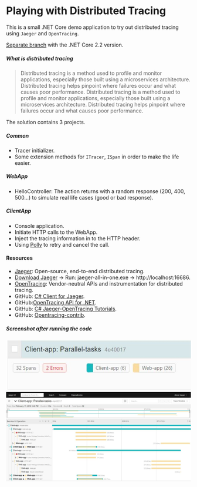 # Playing with Distributed Tracing

This is a small .NET Core demo application to try out distributed tracing using `Jaeger` and `OpenTracing`.

[Separate branch](https://github.com/19balazs86/PlayingWithDistributedTracing/tree/netcoreapp2.2) with the .NET Core 2.2 version.

##### What is distributed tracing
> Distributed tracing is a method used to profile and monitor applications, especially those built using a microservices architecture. Distributed tracing helps pinpoint where failures occur and what causes poor performance. Distributed tracing is a method used to profile and monitor applications, especially those built using a microservices architecture. Distributed tracing helps pinpoint where failures occur and what causes poor performance.

The solution contains 3 projects.

##### Common
- Tracer initializer.
- Some extension methods for `ITracer`, `ISpan` in order to make the life easier.

##### WebApp
- HelloController: The action returns with a random response (200, 400, 500...) to simulate real life cases (good or bad response).

##### ClientApp
- Console application.
- Initiate HTTP calls to the WebApp.
- Inject the tracing information in to the HTTP header.
- Using [Polly](https://github.com/App-vNext/Polly) to retry and cancel the call.

#### Resources
- [Jaeger](https://www.jaegertracing.io): Open-source, end-to-end distributed tracing.
- [Download Jaeger](https://www.jaegertracing.io/download) -> Run: jaeger-all-in-one.exe -> http://localhost:16686.
- [OpenTracing](https://opentracing.io): Vendor-neutral APIs and instrumentation for distributed tracing.
- GitHub: [C# Client for Jaeger](https://github.com/jaegertracing/jaeger-client-csharp).
- GitHub:[OpenTracing API for .NET](https://github.com/opentracing/opentracing-csharp).
- GitHub: [C# Jaeger-OpenTracing Tutorials](https://github.com/yurishkuro/opentracing-tutorial/tree/master/csharp).
- GitHub: [Opentracing-contrib](https://github.com/opentracing-contrib/csharp-netcore).

##### Screenshot after running the code
![Trace](dt-img-01.jpg)
![Trace-detailed](dt-img-02.jpg)